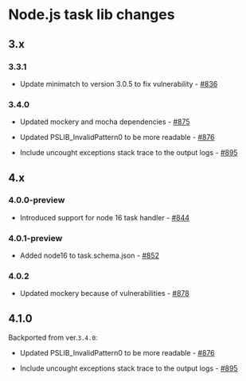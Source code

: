 # Node.js task lib changes

## 3.x

### 3.3.1

- Update minimatch to version 3.0.5 to fix vulnerability - [#836](https://github.com/microsoft/azure-pipelines-task-lib/pull/836)

### 3.4.0

- Updated mockery and mocha dependencies - [#875](https://github.com/microsoft/azure-pipelines-task-lib/pull/875)

- Updated PSLIB_InvalidPattern0 to be more readable - [#876](https://github.com/microsoft/azure-pipelines-task-lib/pull/876)

- Include uncought exceptions stack trace to the output logs - [#895](https://github.com/microsoft/azure-pipelines-task-lib/pull/895)

## 4.x

### 4.0.0-preview

- Introduced support for node 16 task handler - [#844](https://github.com/microsoft/azure-pipelines-task-lib/pull/844)

### 4.0.1-preview

- Added node16 to task.schema.json - [#852](https://github.com/microsoft/azure-pipelines-task-lib/pull/852)

### 4.0.2

- Updated mockery because of vulnerabilities - [#878](https://github.com/microsoft/azure-pipelines-task-lib/pull/878)

## 4.1.0

Backported from ver.`3.4.0`:

- Updated PSLIB_InvalidPattern0 to be more readable - [#876](https://github.com/microsoft/azure-pipelines-task-lib/pull/876)

- Include uncought exceptions stack trace to the output logs - [#895](https://github.com/microsoft/azure-pipelines-task-lib/pull/895)
